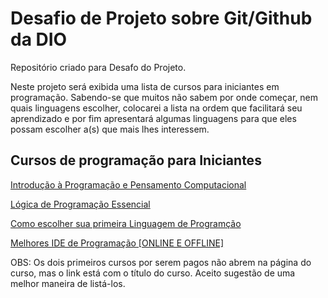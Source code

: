 # Desafio de Projeto sobre Git/Github da DIO
Repositório criado para Desafo do Projeto.

 Neste projeto será exibida uma lista de cursos para iniciantes em programação. Sabendo-se que muitos não sabem por onde começar, nem quais linguagens escolher, colocarei a lista na ordem que facilitará seu aprendizado e por fim apresentará algumas linguagens para que eles possam escolher a(s) que mais lhes interessem.
 
## Cursos de programação para Iniciantes

[Introdução à Programação e Pensamento Computacional](https://web.dio.me/play?search=programa%C3%A7%C3%A3o)

[Lógica de Programação Essencial](https://web.dio.me/play?search=programa%C3%A7%C3%A3o)

[Como escolher sua primeira Linguagem de Programção](https://web.dio.me/lives/qual-linguagem-de-programacao-aprender-primeiro-em-2022-guia-dev-iniciante-getting-started-12)

[Melhores IDE de Programação [ONLINE E OFFLINE] ](https://web.dio.me/lives/melhores-ide-de-programacao-online-e-offline-getting-started-13)



OBS: Os dois primeiros cursos por serem pagos não abrem na página do curso, mas o link está com o título do curso. Aceito sugestão de uma melhor maneira de listá-los.

